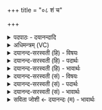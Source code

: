 +++
title = "०८ शं च"

+++
<details><summary>पदपाठः - दयानन्दादि</summary>

शम्। च॒। मे॒। मयः॑। च॒। मे॒। प्रि॒यम्। च॒। मे॒। अ॒नु॒का॒म इत्य॑नुऽका॒मः। च॒। मे॒। कामः॑। च॒। मे॒। सौ॒म॒न॒सः। च॒। मे॒। भगः॑। च॒। मे॒। द्रवि॑णम्। च॒। मे॒। भ॒द्रम्। च॒। मे॒। श्रेयः॑। च॒। मे॒। वसी॑यः। च॒। मे॒। यशः॑। च॒। मे॒। य॒ज्ञेन॑। क॒ल्प॒न्ता॒म्। ८।
</details>

<details><summary>अधिमन्त्रम् (VC)</summary>

- आत्मा देवता
- देवा ऋषयः
- स्वराट् शक्वरी
- धैवतः
</details>

<details><summary>दयानन्द-सरस्वती (हि) - विषयः</summary>

फिर उसी विषय को अगले मन्त्र में कहा है ॥
</details>

<details><summary>दयानन्द-सरस्वती (हि) - पदार्थः</summary>

पदार्थान्वयभाषाः -  (मे) मेरा (शम्) सर्व सुख (च) और सुख की सब सामग्री (मे) मेरा (मयः) प्रत्यक्ष आनन्द (च) और इसके साधन (मे) मेरा (प्रियम्) पियारा (च) और इसके साधन (मे) मेरी (अनुकामः) धर्म के अनुकूल कामना (च) और इसके साधन (मे) मेरा (कामः) काम अर्थात् जिससे वा जिसमें कामना करें (च) तथा (मे) मेरा (सौमनसः) चित्त का अच्छा होना (च) और इसके साधन (मे) मेरा (भगः) ऐश्वर्य्य का समूह (च) और इसके साधन (मे) मेरा (द्रविणम्) बल (च) और इसके साधन (मे) मेरा (भद्रम्) अति आनन्द देने योग्य सुख (च) और सुख के साधन (मे) मेरा (श्रेयः) मुक्ति सुख (च) और इसके साधन (मे) मेरा (वसीयः) अतिशय करके वसनेवाला (च) और इसकी सामग्री (मे) मेरी (यशः) कीर्ति (च) और इसके साधन (यज्ञेन) सुख की सिद्धि करनेवाले ईश्वर से (कल्पन्ताम्) समर्थ होवें ॥८ ॥
</details>

<details><summary>दयानन्द-सरस्वती (हि) - भावार्थः</summary>

भावार्थभाषाः -  मनुष्यों को चाहिये कि जिस काम से सुख आदि की वृद्धि हो, उस काम का निरन्तर सेवन करें ॥८ ॥
</details>

<details><summary>दयानन्द-सरस्वती (सं) - विषयः</summary>

पुनस्तमेव विषयमाह ॥
</details>

<details><summary>दयानन्द-सरस्वती (सं) - पदार्थः</summary>

पदार्थान्वयभाषाः -  मे शं च मे मयश्च मे प्रियं च मेऽनुकामश्च मे कामश्च मे सौमनसश्च मे भगश्च मे द्रविणं च मे भद्रं च मे श्रेयश्च मे वसीयश्च मे यशश्च यज्ञेन कल्पन्ताम् ॥८ ॥
</details>

<details><summary>दयानन्द-सरस्वती (सं) - भावार्थः</summary>

भावार्थभाषाः -  मनुष्यैर्येन कर्मणा सुखादयो वर्द्धेरंस्तदेव कर्म सततं सेवनीयम् ॥८ ॥
</details>

<details><summary>सविता जोशी ← दयानन्दः (म) - भावार्थः</summary>

भावार्थभाषाः -  ज्या कामामुळे सुखाची वाढ होते ते काम माणसांनी सदैव करावे.
</details>
